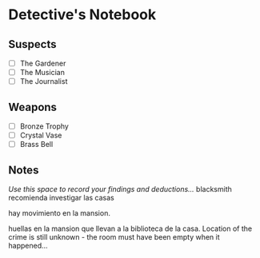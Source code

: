 # Detective's Notebook

## Suspects
- [ ] The Gardener
- [ ] The Musician
- [ ] The Journalist

## Weapons
- [ ] Bronze Trophy
- [ ] Crystal Vase
- [ ] Brass Bell

## Notes
*Use this space to record your findings and deductions...*
blacksmith recomienda investigar las casas

hay movimiento en la mansion.

huellas en la mansion que llevan a la biblioteca de la casa.
Location of the crime is still unknown - the room must have been empty when it happened...

